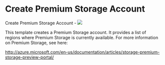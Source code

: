# Create Premium Storage Account

Create Premium Storage Account  - <a href="https://azuredeploy.net" target="_blank">
    <img src="http://azuredeploy.net/deploybutton.png"/>
</a>

This template creates a Premium Storage account. It provides a list of regions where Premium Storage is currently available. For more information on Premium Storage, see here:

http://azure.microsoft.com/en-us/documentation/articles/storage-premium-storage-preview-portal/

